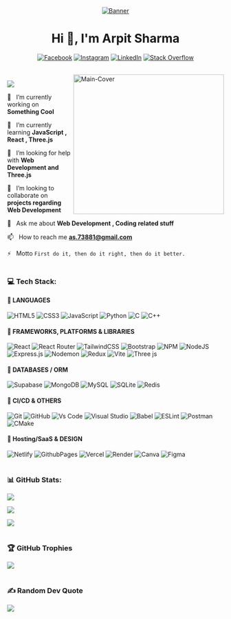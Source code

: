 <div align="center">
<a href="https://getarpit.netlify.app" target="_blank">
<img src="https://github.com/user-attachments/assets/fd7d6cc0-7ff4-42e7-b78c-e65ad4eaaee1" alt="Banner">
</a>
 
# Hi 👋, I'm Arpit Sharma 
[![Facebook](https://img.shields.io/badge/Facebook-%231877F2.svg?style=for-the-badge&logo=Facebook&logoColor=white)](https://facebook.com/arpit73881)
[![Instagram](https://img.shields.io/badge/Instagram-%23E4405F.svg?style=for-the-badge&logo=Instagram&logoColor=white)](https://instagram.com/arpit73881)
[![LinkedIn](https://img.shields.io/badge/LinkedIn-%230077B5.svg?style=for-the-badge&logo=linkedin&logoColor=white)](https://linkedin.com/in/arpit73881)
[![Stack Overflow](https://img.shields.io/badge/-Stackoverflow-FE7A16?style=for-the-badge&logo=stack-overflow&logoColor=white)](https://stackoverflow.com/users/22618631) 

</div>
<br>

<img align="right" src="https://raw.githubusercontent.com/SP-XD/SP-XD/refs/heads/main/images/dev-working_rounded.gif" alt="Main-Cover" border="0" width="350" height="325" >

[![](https://visitcount.itsvg.in/api?id=arpit73881&icon=0&color=0)](https://visitcount.itsvg.in)
  
🔭 &nbsp; I’m currently working on **Something Cool**  
    
🌱 &nbsp; I’m currently learning **JavaScript , React , Three.js**

🤝 &nbsp; I’m looking for help with **Web Development and Three.js**

👯 &nbsp; I’m looking to collaborate on **projects regarding Web Development**
    
💬 &nbsp; Ask me about **Web Development , Coding related stuff**
    
📫 &nbsp; How to reach me **as.73881@gmail.com**

⚡ &nbsp; Motto  ```First do it, then do it right, then do it better.```
<br>
<br>

### 💻 Tech Stack:
    
#### 🔧 LANGUAGES
![HTML5](https://img.shields.io/badge/html5-%23E34F26.svg?style=for-the-badge&logo=html5&logoColor=white) 
![CSS3](https://img.shields.io/badge/css3-%231572B6.svg?style=for-the-badge&logo=css3&logoColor=white) 
![JavaScript](https://img.shields.io/badge/javascript-%23323330.svg?style=for-the-badge&logo=javascript&logoColor=%23F7DF1E) 
![Python](https://img.shields.io/badge/python-3670A0?style=for-the-badge&logo=python&logoColor=ffdd54)
![C](https://img.shields.io/badge/c-%2300599C.svg?style=for-the-badge&logo=c&logoColor=white)
![C++](https://img.shields.io/badge/c++-%2300599C.svg?style=for-the-badge&logo=c%2B%2B&logoColor=white)

#### 🔧 FRAMEWORKS, PLATFORMS & LIBRARIES
![React](https://img.shields.io/badge/react-%2320232a.svg?style=for-the-badge&logo=react&logoColor=%2361DAFB) 
![React Router](https://img.shields.io/badge/React_Router-CA4245?style=for-the-badge&logo=react-router&logoColor=white)
![TailwindCSS](https://img.shields.io/badge/tailwindcss-%2338B2AC.svg?style=for-the-badge&logo=tailwind-css&logoColor=white) 
![Bootstrap](https://img.shields.io/badge/bootstrap-%238511FA.svg?style=for-the-badge&logo=bootstrap&logoColor=white) 
![NPM](https://img.shields.io/badge/NPM-%23CB3837.svg?style=for-the-badge&logo=npm&logoColor=white) 
![NodeJS](https://img.shields.io/badge/node.js-6DA55F?style=for-the-badge&logo=node.js&logoColor=white) 
![Express.js](https://img.shields.io/badge/express.js-%23404d59.svg?style=for-the-badge&logo=express&logoColor=%2361DAFB) 
![Nodemon](https://img.shields.io/badge/NODEMON-%23323330.svg?style=for-the-badge&logo=nodemon&logoColor=%BBDEAD) 
![Redux](https://img.shields.io/badge/redux-%23593d88.svg?style=for-the-badge&logo=redux&logoColor=white) 
![Vite](https://img.shields.io/badge/vite-%23646CFF.svg?style=for-the-badge&logo=vite&logoColor=white)
![Three js](https://img.shields.io/badge/threejs-black?style=for-the-badge&logo=three.js&logoColor=white)

#### 🔧 DATABASES / ORM
![Supabase](https://img.shields.io/badge/Supabase-3ECF8E?style=for-the-badge&logo=supabase&logoColor=white)
![MongoDB](https://img.shields.io/badge/MongoDB-%234ea94b.svg?style=for-the-badge&logo=mongodb&logoColor=white) 
![MySQL](https://img.shields.io/badge/mysql-4479A1.svg?style=for-the-badge&logo=mysql&logoColor=white)
![SQLite](https://img.shields.io/badge/sqlite-%2307405e.svg?style=for-the-badge&logo=sqlite&logoColor=white) 
![Redis](https://img.shields.io/badge/redis-%23DD0031.svg?style=for-the-badge&logo=redis&logoColor=white)

#### 🔧 CI/CD & OTHERS
![Git](https://img.shields.io/badge/git-%23F05033.svg?style=for-the-badge&logo=git&logoColor=white) 
![GitHub](https://img.shields.io/badge/github-%23121011.svg?style=for-the-badge&logo=github&logoColor=white)
![Vs Code](https://img.shields.io/badge/Vs%20Code-%2300599C.svg?style=for-the-badge&logo=windows-terminal&logoColor=white)
![Visual Studio](https://img.shields.io/badge/Visual%20Studio-%23593d88.svg?style=for-the-badge&logo=windows-terminal&logoColor=white)
![Babel](https://img.shields.io/badge/Babel-F9DC3e?style=for-the-badge&logo=babel&logoColor=black) 
![ESLint](https://img.shields.io/badge/ESLint-4B3263?style=for-the-badge&logo=eslint&logoColor=white)
![Postman](https://img.shields.io/badge/Postman-FF6C37?style=for-the-badge&logo=postman&logoColor=white)
![CMake](https://img.shields.io/badge/CMake-%23008FBA.svg?style=for-the-badge&logo=cmake&logoColor=white)

#### 🔧 Hosting/SaaS & DESIGN
![Netlify](https://img.shields.io/badge/netlify-%23000000.svg?style=for-the-badge&logo=netlify&logoColor=#00C7B7) 
![GithubPages](https://img.shields.io/badge/github%20pages-121013?style=for-the-badge&logo=github&logoColor=white)
![Vercel](https://img.shields.io/badge/vercel-%23000000.svg?style=for-the-badge&logo=vercel&logoColor=white) 
![Render](https://img.shields.io/badge/Render-%46E3B7.svg?style=for-the-badge&logo=render&logoColor=white) 
![Canva](https://img.shields.io/badge/Canva-%2300C4CC.svg?style=for-the-badge&logo=Canva&logoColor=white)
![Figma](https://img.shields.io/badge/figma-%23F24E1E.svg?style=for-the-badge&logo=figma&logoColor=white)
<br>
<br>

### 📊 GitHub Stats:
![](https://github-readme-streak-stats.herokuapp.com/?user=arpit73881&theme=dark&hide_border=false)

![](https://github-readme-stats.vercel.app/api/top-langs/?username=arpit73881&theme=dark&hide_border=false&include_all_commits=false&count_private=false&layout=compact)

![](https://github-readme-stats.vercel.app/api?username=arpit73881&theme=dark&hide_border=false&include_all_commits=false&count_private=false)<br/>
<br/>

### 🏆 GitHub Trophies
![](https://github-profile-trophy.vercel.app/?username=arpit73881&margin-w=4&theme=radical)
<br>
<br>

### ✍️ Random Dev Quote
![](https://quotes-github-readme.vercel.app/api?type=horizontal&theme=radical)
